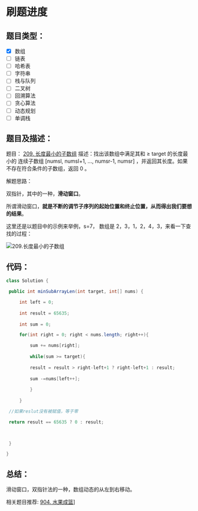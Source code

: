 # 刷题进度
## 题目类型：
- [x] 数组
- [ ] 链表
- [ ] 哈希表
- [ ] 字符串
- [ ] 栈与队列
- [ ] 二叉树
- [ ] 回溯算法
- [ ] 贪心算法
- [ ] 动态规划
- [ ] 单调栈

## 题目及描述：

题目： [209. 长度最小的子数组](https://leetcode-cn.com/problems/minimum-size-subarray-sum/)
描述：找出该数组中满足其和 ≥ target 的长度最小的 连续子数组 [numsl, numsl+1, ..., numsr-1, numsr] ，并返回其长度。如果不存在符合条件的子数组，返回 0 。

解题思路：

双指针，其中的一种，**滑动窗口**。

所谓滑动窗口，**就是不断的调节子序列的起始位置和终止位置，从而得出我们要想的结果**。

这里还是以题目中的示例来举例，s=7， 数组是 2，3，1，2，4，3，来看一下查找的过程：

![209.长度最小的子数组](https://code-thinking.cdn.bcebos.com/gifs/209.%E9%95%BF%E5%BA%A6%E6%9C%80%E5%B0%8F%E7%9A%84%E5%AD%90%E6%95%B0%E7%BB%84.gif)


## 代码：
```java
class Solution {

 public int minSubArrayLen(int target, int[] nums) {

	 int left = 0;
	
	 int result = 65635;
	
	 int sum = 0;

	 for(int right = 0; right < nums.length; right++){

		 sum += nums[right];
		
		 while(sum >= target){
		
		 result = result > right-left+1 ? right-left+1 : result;
		
		 sum -=nums[left++];
		
		 }
		
	 }

 //如果reslut没有被赋值，等于零

 return result == 65635 ? 0 : result;

  

 }

}
```




## 总结：
滑动窗口，双指针法的一种，数组动态的从左到右移动。

相关题目推荐: [904. 水果成篮](https://leetcode-cn.com/problems/fruit-into-baskets/)]
